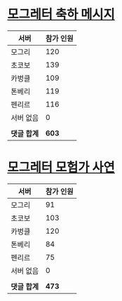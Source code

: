 # [모그레터 축하 메시지](./Event250701_v7_2_10th_moogleletter0.md)

|서버|참가 인원|
|-|-|
|모그리|120|
|초코보|139|
|카벙클|109|
|톤베리|119|
|펜리르|116|
|서버 없음|0|
|||
|**댓글 합계**|**603**|


# [모그레터 모험가 사연](./Event250701_v7_2_10th_moogleletter1.md)

|서버|참가 인원|
|-|-|
|모그리|91|
|초코보|103|
|카벙클|120|
|톤베리|84|
|펜리르|75|
|서버 없음|0|
|||
|**댓글 합계**|**473**|


